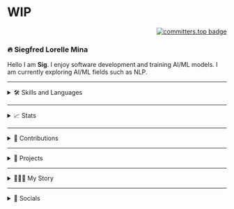 # WIP

<div align="right">

[![committers.top badge](https://user-badge.committers.top/philippines/SiegfredLorelle.svg)](https://user-badge.committers.top/philippines/SiegfredLorelle)

</div> 

### 🔥 Siegfred Lorelle Mina 
Hello I am **Sig**. I enjoy software development and training AI/ML models. I am currently exploring AI/ML fields such as NLP.

---

<details>
<summary>🛠️ Skills and Languages</summary>
<br />
<div align="center">
    <!-- Languages -->
    <img src="https://skillicons.dev/icons?i=python,js,cs,php,c,r" />
    <br />
    <!-- DevOps -->
    <img src="https://skillicons.dev/icons?i=git,linux,bash,docker" />
    <br />
    <!-- Web Development -->
    <img src="https://skillicons.dev/icons?i=html,css,bootstrap,react,flask,laravel,wordpress,supabase" />
    <img alt="SQLAlechemy Logo" height="40px" width="40px" style="padding: 5px" src="./icons/skills-and-languages/sql-alchemy.png" />
    <br />
    <!-- Databases -->
    <img src="https://skillicons.dev/icons?i=sqlite,mysql,postgresql" />
    <br />
    <!-- Data and Machine Learning -->
    <img src="https://skillicons.dev/icons?i=tensorflow,sklearn" />
    <img alt="Matplotlib Logo" height="40px" width="40px" style="padding: 5px" src="https://cdn.jsdelivr.net/gh/devicons/devicon@latest/icons/matplotlib/matplotlib-original.svg" />
    <img alt="Keras Logo" height="40px" width="40px" style="padding: 5px" src="https://cdn.jsdelivr.net/gh/devicons/devicon@latest/icons/keras/keras-original.svg" />
    <img alt="Jupyter Logo" height="40px" width="40px" style="padding: 5px" src="https://cdn.jsdelivr.net/gh/devicons/devicon@latest/icons/jupyter/jupyter-original.svg" />
    <img alt="Pandas Logo" height="40px" width="40px" style="padding: 5px" src="./icons/skills-and-languages/pandas.jpg" />
    <img alt="Numpy Logo" height="40px" width="40px" style="padding: 5px" src="https://cdn.jsdelivr.net/gh/devicons/devicon@latest/icons/numpy/numpy-original.svg" />
    <br />
    <!-- Others -->
    <img src="https://skillicons.dev/icons?i=threejs,unity,markdown" />
    <img alt="Apache Cordova Logo" height="40px" width="40px" style="padding: 5px" src="./icons/skills-and-languages/apache-cordova.svg" />
    <br />
</div>
</details>

---

<details>
<summary>📈 Stats</summary>
<br />
<div align="center">
    <!-- GitHub Streak Stats -->
    <a href="https://github.com/SiegfredLorelle/address-book"><picture>
    <source media="(prefers-color-scheme: dark)" srcset="https://github-readme-streak-stats-git-main-siegfredlorelle.vercel.app/?user=SiegfredLorelle&theme=one-dark-pro&exclude_repo=github-readme-streak-stats,github-readme-stats-copy">
    <source media="(prefers-color-scheme: light)" srcset="https://github-readme-streak-stats-git-main-siegfredlorelle.vercel.app/?user=SiegfredLorelle&theme=swift&exclude_repo=github-readme-streak-stats,github-readme-stats-copy">
    <img height="175" alt="github contribution grid snake animation" src="https://github-readme-streak-stats-git-main-siegfredlorelle.vercel.app/?user=SiegfredLorelle&theme=one-dark-pro&exclude_repo=github-readme-streak-stats,github-readme-stats-copy">
    </picture></a>
    <!-- GitHub Contribution Stats -->
    <a href="https://github.com/SiegfredLorelle/address-book"><picture>
    <source media="(prefers-color-scheme: dark)" srcset="https://github-readme-stats-git-main-siegfredlorelle.vercel.app/api?username=SiegfredLorelle&show=prs_merged,prs_merged_percentage&theme=one_dark_pro&rank_icon=github&include_all_commits=true&exclude_repo=github-readme-streak-stats,github-readme-stats-copy">
    <source media="(prefers-color-scheme: light)" srcset="https://github-readme-stats-git-main-siegfredlorelle.vercel.app/api?username=SiegfredLorelle&show=prs_merged,prs_merged_percentage&theme=swift&rank_icon=github&include_all_commits=true&exclude_repo=github-readme-streak-stats,github-readme-stats-copy">
    <img height="175" alt="github contribution grid snake animation" src="https://github-readme-stats-git-main-siegfredlorelle.vercel.app/api?username=SiegfredLorelle&show=prs_merged,prs_merged_percentage&theme=one_dark_pro&rank_icon=github&include_all_commits=true&exclude_repo=github-readme-streak-stats,github-readme-stats-copy">
    </picture></a>
    <br />
    <!-- WakaTime Stats -->
    <a href="https://github.com/SiegfredLorelle/address-book"><picture>
    <source media="(prefers-color-scheme: dark)" srcset="https://github-readme-stats.vercel.app/api/wakatime?username=SiegfredLorelle&layout=compact&theme=one_dark_pro">
    <source media="(prefers-color-scheme: light)" srcset="https://github-readme-stats.vercel.app/api/wakatime?username=SiegfredLorelle&layout=compact&theme=swift">
    <img width="400" alt="github contribution grid snake animation" src="https://github-readme-stats.vercel.app/api/wakatime?username=SiegfredLorelle&layout=compact&theme=one_dark_pro">
    </picture></a>
    <br />
    <!-- GitHub Languages -->
    <a href="https://github.com/SiegfredLorelle/address-book"><picture>
    <source media="(prefers-color-scheme: dark)" srcset="https://github-readme-stats-git-main-siegfredlorelle.vercel.app/api/top-langs/?username=SiegfredLorelle&layout=donut-vertical&langs_count=20&theme=one_dark_pro&exclude_repo=github-readme-streak-stats,github-readme-stats-copy,laravel-wordpress-prac,portfolio-wp">
    <source media="(prefers-color-scheme: light)" srcset="https://github-readme-stats-git-main-siegfredlorelle.vercel.app/api/top-langs/?username=SiegfredLorelle&layout=donut-vertical&langs_count=20&theme=swift&exclude_repo=github-readme-streak-stats,github-readme-stats-copy,laravel-wordpress-prac,portfolio-wp">
    <img width="250" alt="github contribution grid snake animation" src="https://github-readme-stats-git-main-siegfredlorelle.vercel.app/api/top-langs/?username=SiegfredLorelle&layout=donut-vertical&langs_count=20&theme=one_dark_pro&exclude_repo=github-readme-streak-stats,github-readme-stats-copy,laravel-wordpress-prac,portfolio-wp">
    </picture></a>
</div>
</details>

---

<details>
<summary>🐍 Contributions</summary>
<picture>
  <source media="(prefers-color-scheme: dark)" srcset="https://raw.githubusercontent.com/SiegfredLorelle/SiegfredLorelle/output/github-contribution-grid-snake-dark.svg">
  <source media="(prefers-color-scheme: light)" srcset="https://raw.githubusercontent.com/SiegfredLorelle/SiegfredLorelle/output/github-contribution-grid-snake.svg">
  <img alt="github contribution grid snake animation" src="https://raw.githubusercontent.com/SiegfredLorelle/SiegfredLorelle/output/github-contribution-grid-snake.svg">
</picture>
</details>

---

<details>
<summary>📂 Projects</summary>
<br />
<div align="center">
    <!-- Banana Classification App -->
    <a href="https://github.com/LopezJER/banana-disease-classification-app"><picture>
    <source media="(prefers-color-scheme: dark)" srcset="https://github-readme-stats.vercel.app/api/pin/?username=LopezJER&repo=banana-disease-classification-app&description_lines_count=2&theme=one_dark_pro">
    <source media="(prefers-color-scheme: light)" srcset="https://github-readme-stats.vercel.app/api/pin/?username=LopezJER&repo=banana-disease-classification-app&description_lines_count=2&theme=swift">
    <img alt="github contribution grid snake animation" src="https://github-readme-stats.vercel.app/api/pin/?username=LopezJER&repo=banana-disease-classification-app&description_lines_count=2&theme=one_dark_pro">
    </picture></a>
    <!-- Luksong Baka Game -->
    <a href="https://github.com/SiegfredLorelle/cpe40032-Luksong-Baka-2"><picture>
    <source media="(prefers-color-scheme: dark)" srcset="https://github-readme-stats.vercel.app/api/pin/?username=SiegfredLorelle&repo=cpe40032-Luksong-Baka-2&description_lines_count=2&theme=one_dark_pro">
    <source media="(prefers-color-scheme: light)" srcset="https://github-readme-stats.vercel.app/api/pin/?username=SiegfredLorelle&repo=cpe40032-Luksong-Baka-2&description_lines_count=2&theme=swift">
    <img alt="github contribution grid snake animation" src="https://github-readme-stats.vercel.app/api/pin/?username=SiegfredLorelle&repo=cpe40032-Luksong-Baka-2&description_lines_count=2&theme=one_dark_pro">
    </picture></a>
    <!-- Compiled 50 -->
    <a href="https://github.com/SiegfredLorelle/compiled-50"><picture>
    <source media="(prefers-color-scheme: dark)" srcset="https://github-readme-stats.vercel.app/api/pin/?username=SiegfredLorelle&repo=compiled-50&description_lines_count=2&theme=one_dark_pro">
    <source media="(prefers-color-scheme: light)" srcset="https://github-readme-stats.vercel.app/api/pin/?username=SiegfredLorelle&repo=compiled-50&description_lines_count=2&theme=swift">
    <img alt="github contribution grid snake animation" src="https://github-readme-stats.vercel.app/api/pin/?username=SiegfredLorelle&repo=compiled-50&description_lines_count=2&theme=one_dark_pro">
    </picture></a>
    <!-- Rubiks Solver -->
    <a href="https://github.com/SiegfredLorelle/rubiks-solver"><picture>
    <source media="(prefers-color-scheme: dark)" srcset="https://github-readme-stats.vercel.app/api/pin/?username=SiegfredLorelle&repo=rubiks-solver&description_lines_count=2&theme=one_dark_pro">
    <source media="(prefers-color-scheme: light)" srcset="https://github-readme-stats.vercel.app/api/pin/?username=SiegfredLorelle&repo=rubiks-solver&description_lines_count=2&theme=swift">
    <img alt="github contribution grid snake animation" src="https://github-readme-stats.vercel.app/api/pin/?username=SiegfredLorelle&repo=rubiks-solver&description_lines_count=2&theme=one_dark_pro">
    </picture></a>
    <!-- Accreditation Website -->
    <a href="https://github.com/stephnic813/accre-website"><picture>
    <source media="(prefers-color-scheme: dark)" srcset="https://github-readme-stats.vercel.app/api/pin/?username=stephnic813&repo=accre-website&description_lines_count=2&theme=one_dark_pro">
    <source media="(prefers-color-scheme: light)" srcset="https://github-readme-stats.vercel.app/api/pin/?username=stephnic813&repo=accre-website&description_lines_count=2&theme=swift">
    <img alt="github contribution grid snake animation" src="https://github-readme-stats.vercel.app/api/pin/?username=stephnic813&repo=accre-website&description_lines_count=2&theme=one_dark_pro">
    </picture></a>
    <!-- Library Management App -->
    <a href="https://github.com/SiegfredLorelle/library-management-app"><picture>
    <source media="(prefers-color-scheme: dark)" srcset="https://github-readme-stats.vercel.app/api/pin/?username=SiegfredLorelle&repo=library-management-app&description_lines_count=2&theme=one_dark_pro">
    <source media="(prefers-color-scheme: light)" srcset="https://github-readme-stats.vercel.app/api/pin/?username=SiegfredLorelle&repo=library-management-app&description_lines_count=2&theme=swift">
    <img alt="github contribution grid snake animation" src="https://github-readme-stats.vercel.app/api/pin/?username=SiegfredLorelle&repo=library-management-app&description_lines_count=2&theme=one_dark_pro">
    </picture></a>
    <!-- Personal Website -->
    <a href="https://github.com/SiegfredLorelle/personal-website"><picture>
    <source media="(prefers-color-scheme: dark)" srcset="https://github-readme-stats.vercel.app/api/pin/?username=SiegfredLorelle&repo=personal-website&description_lines_count=2&theme=one_dark_pro">
    <source media="(prefers-color-scheme: light)" srcset="https://github-readme-stats.vercel.app/api/pin/?username=SiegfredLorelle&repo=personal-website&description_lines_count=2&theme=swift">
    <img alt="github contribution grid snake animation" src="https://github-readme-stats.vercel.app/api/pin/?username=SiegfredLorelle&repo=personal-website&description_lines_count=2&theme=one_dark_pro">
    </picture></a>
    <!-- PUP Hymn Karaoke -->
    <a href="https://github.com/SiegfredLorelle/pup-hymn-karaoke"><picture>
    <source media="(prefers-color-scheme: dark)" srcset="https://github-readme-stats.vercel.app/api/pin/?username=SiegfredLorelle&repo=pup-hymn-karaoke&description_lines_count=2&theme=one_dark_pro">
    <source media="(prefers-color-scheme: light)" srcset="https://github-readme-stats.vercel.app/api/pin/?username=SiegfredLorelle&repo=pup-hymn-karaoke&description_lines_count=2&theme=swift">
    <img alt="github contribution grid snake animation" src="https://github-readme-stats.vercel.app/api/pin/?username=SiegfredLorelle&repo=pup-hymn-karaoke&description_lines_count=2&theme=one_dark_pro">
    </picture></a>
    <!-- Transcript Generation System -->
    <a href="https://github.com/edgarpesguerrajr/transcript-generation-system"><picture>
    <source media="(prefers-color-scheme: dark)" srcset="https://github-readme-stats.vercel.app/api/pin/?username=edgarpesguerrajr&repo=transcript-generation-system&description_lines_count=2&theme=one_dark_pro">
    <source media="(prefers-color-scheme: light)" srcset="https://github-readme-stats.vercel.app/api/pin/?username=edgarpesguerrajr&repo=transcript-generation-system&description_lines_count=2&theme=swift">
    <img alt="github contribution grid snake animation" src="https://github-readme-stats.vercel.app/api/pin/?username=edgarpesguerrajr&repo=transcript-generation-system&description_lines_count=2&theme=one_dark_pro">
    </picture></a>
    <!-- Contact Tracing App -->
    <a href="https://github.com/SiegfredLorelle/contact-tracing-app"><picture>
    <source media="(prefers-color-scheme: dark)" srcset="https://github-readme-stats.vercel.app/api/pin/?username=SiegfredLorelle&repo=contact-tracing-app&description_lines_count=2&theme=one_dark_pro">
    <source media="(prefers-color-scheme: light)" srcset="https://github-readme-stats.vercel.app/api/pin/?username=SiegfredLorelle&repo=contact-tracing-app&description_lines_count=2&theme=swift">
    <img alt="github contribution grid snake animation" src="https://github-readme-stats.vercel.app/api/pin/?username=SiegfredLorelle&repo=contact-tracing-app&description_lines_count=2&theme=one_dark_pro">
    </picture></a>
    <!-- Address Book -->
    <a href="https://github.com/SiegfredLorelle/address-book"><picture>
    <source media="(prefers-color-scheme: dark)" srcset="https://github-readme-stats.vercel.app/api/pin/?username=SiegfredLorelle&repo=address-book&description_lines_count=2&theme=one_dark_pro">
    <source media="(prefers-color-scheme: light)" srcset="https://github-readme-stats.vercel.app/api/pin/?username=SiegfredLorelle&repo=address-book&description_lines_count=2&theme=swift">
    <img alt="github contribution grid snake animation" src="https://github-readme-stats.vercel.app/api/pin/?username=SiegfredLorelle&repo=address-book&description_lines_count=2&theme=one_dark_pro">
    </picture></a>
    <!-- Candy Machine GUI App -->
    <a href="https://github.com/SiegfredLorelle/candy-machine-gui-ver"><picture>
    <source media="(prefers-color-scheme: dark)" srcset="https://github-readme-stats.vercel.app/api/pin/?username=SiegfredLorelle&repo=candy-machine-gui-ver&description_lines_count=2&theme=one_dark_pro">
    <source media="(prefers-color-scheme: light)" srcset="https://github-readme-stats.vercel.app/api/pin/?username=SiegfredLorelle&repo=candy-machine-gui-ver&description_lines_count=2&theme=swift">
    <img alt="github contribution grid snake animation" src="https://github-readme-stats.vercel.app/api/pin/?username=SiegfredLorelle&repo=candy-machine-gui-ver&description_lines_count=2&theme=one_dark_pro">
    </picture></a>
</div>

</details>

---

<details>
<summary>👨🏻‍💻 My Story</summary>

Hello, I am **Siegfred Lorelle C. Mina**, people usually call me **Sig**. I am a 3rd-year computer engineering student at Polytechnic University of the Philippines - Sta. Mesa.

I was introduced to programming before college, although I started to truly appreciate it in my freshmen years.

I enjoy programming, and now it has become a hobby. In my spare time, I try to work on personal projects, take online courses, or solve LeetCode questions.

I love the challenge, the sense of accomplishment when solving a complicated problem, the broadness of the field, and the never-ending ways to solve and optimize solutions. There is so much to learn in programming.

This passion brought me to school organizations that share the same hobbies such as **Google Developer Student Club - PUP**. It allowed me and other members of the organization to explore different fields, hone our skills, collaborate with peers, and overall gain experiences.
</details>

---

<details>
<summary>🔗 Socials</summary>
<div align="center">
    <a href="https://github.com/SiegfredLorelle"><img height="40px" width="40px" src="./icons/socials/github.svg" /></a>
    <a href="https://www.facebook.com/profile.php?id=1718881634"><img height="40px" width="40px" src="./icons/socials/facebook.svg" /></a>
    <a href="mailto:siegfredlorelle09@gmail.com"><img height="40px" width="40px" src="./icons//socials/mail.svg" /></a>
    <a href="https://www.linkedin.com/in/siegfred-lorelle-mina"><img height="40px" width="40px" src="./icons/socials/linkedin-in.svg" /></a>
    <a href="https://siegfredlorelle.github.io/personal-website"><img height="40px" width="40px" src="./icons/socials/globe.svg" /></a>
    <br />
</div>
</details>



<!-- 
TODOS:
- Add links to imgs/logos
- Dark/Light Mode for stats/projects
 -->